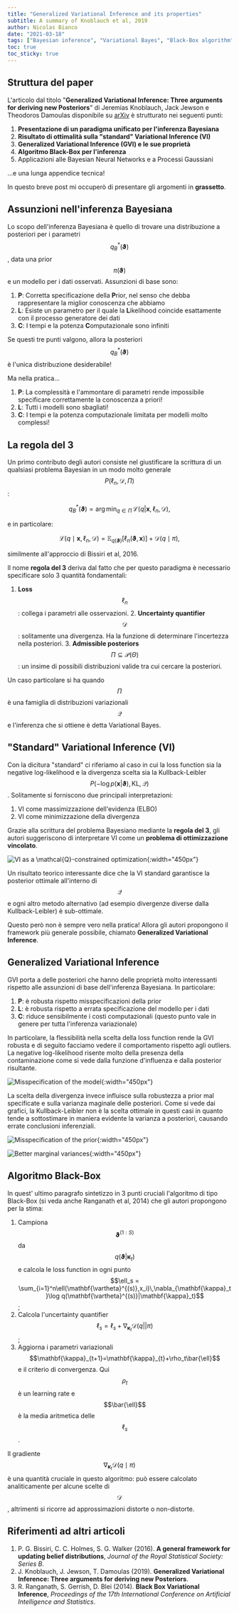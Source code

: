 ```yaml
---
title: "Generalized Variational Inference and its properties"
subtitle: A summary of Knoblauch et al, 2019
author: Nicolas Bianco
date: "2021-03-18"
tags: ["Bayesian inference", "Variational Bayes", "Black-Box algorithm"]
toc: true
toc_sticky: true
---
```


## Struttura del paper
L'articolo dal titolo "**Generalized Variational Inference: Three arguments for deriving new Posteriors**" di Jeremias Knoblauch, Jack Jewson e Theodoros Damoulas disponibile su [arXiv](https://arxiv.org/abs/1904.02063) è strutturato nei seguenti punti:

  1. **Presentazione di un paradigma unificato per l'inferenza Bayesiana**
  2. **Risultato di ottimalità sulla "standard" Variational Inference (VI)**
  3. **Generalized Variational Inference (GVI) e le sue proprietà**
  4. **Algoritmo Black-Box per l'inferenza**
  5. Applicazioni alle Bayesian Neural Networks e a Processi Gaussiani

...e una lunga appendice tecnica! 

In questo breve post mi occuperò di presentare gli argomenti in **grassetto**.

## Assunzioni nell'inferenza Bayesiana
Lo scopo dell'inferenza Bayesiana è quello di trovare una distribuzione a posteriori per i parametri $$q^*_B(\mathbf{\vartheta})$$, data una prior $$\pi(\mathbf{\vartheta})$$ e un modello per i dati osservati. Assunzioni di base sono:

  1. **P**: Corretta specificazione della **P**rior, nel senso che debba rappresentare la miglior conoscenza che abbiamo
  2. **L**: Esiste un parametro per il quale la **L**ikelihood coincide esattamente con il processo generatore dei dati
  3. **C**: I tempi e la potenza **C**omputazionale sono infiniti

Se questi tre punti valgono, allora la posteriori $$q^*_B(\mathbf{\vartheta})$$ è l'unica distribuzione desiderabile!

Ma nella pratica...

  1. **P**: La complessità e l'ammontare di parametri rende impossibile specificare correttamente la conoscenza a priori!
  2. **L**: Tutti i modelli sono sbagliati!
  3. **C**: I tempi e la potenza computazionale limitata per modelli molto complessi!

## La regola del 3
Un primo contributo degli autori consiste nel giustificare la scrittura di un qualsiasi problema Bayesian in un modo molto generale $$P(\ell_n,\mathcal{D},\Pi)$$:

$$
q_B^*(\mathbf{\vartheta}) = \arg\min_{q\in\Pi}\,\mathcal{L}(q|\mathbf{x},\ell_n,\mathcal{D}),
$$

e in particolare:

$$
\mathcal{L}(q\mid\mathbf{x},\ell_n,\mathcal{D})=\mathbb{E}_{q(\mathbf{\vartheta})}\left[\ell_n(\mathbf{\vartheta},\mathbf{x})\right] + \mathcal{D}(q\mid\pi),
$$

similmente all'approccio di Bissiri et al, 2016.

Il nome **regola del 3** deriva dal fatto che per questo paradigma è necessario specificare solo 3 quantità fondamentali:
  1. **Loss** $$\ell_n$$: collega i parametri alle osservazioni.
	2. **Uncertainty quantifier** $$\mathcal{D}$$: solitamente una divergenza. Ha la funzione di determinare l'incertezza nella posteriori.
	3. **Admissible posteriors** $$\Pi \subseteq \mathcal{P}(\Theta)$$: un insime di possibili distribuzioni valide tra cui cercare la posteriori.

Un caso particolare si ha quando $$\Pi$$ è una famiglia di distribuzioni variazionali $$\mathcal{Q}$$ e l'inferenza che si ottiene è detta Variational Bayes.


## "Standard" Variational Inference (VI)
Con la dicitura "standard" ci riferiamo al caso in cui la loss function sia la negative log-likelihood e la divergenza scelta sia la Kullback-Leibler  $$P(-\log p(\mathbf{x}|\mathbf{\vartheta}),\mathsf{KL},\mathcal{Q})$$. Solitamente si forniscono due principali interpretazioni:

  1. VI come massimizzazione dell'evidenza (ELBO)
  2. VI come minimizzazione della divergenza
  
Grazie alla scrittura del problema Bayesiano mediante la **regola del 3**, gli autori suggeriscono di interpretare VI come un **problema di ottimizzazione vincolato**.

![VI as a $\mathcal{Q}$-constrained optimization](/assets/images/generalizedVI/Opt.PNG){:width="450px"}

Un risultato teorico interessante dice che la VI standard garantisce la posterior ottimale all'interno di $$\mathcal{Q}$$ e ogni altro metodo alternativo (ad esempio divergenze diverse dalla Kullback-Leibler) è sub-ottimale.

Questo però non è sempre vero nella pratica! Allora gli autori propongono il framework più generale possibile, chiamato **Generalized Variational Inference**.

## Generalized Variational Inference
GVI porta a delle posteriori che hanno delle proprietà molto interessanti rispetto alle assunzioni di base dell'inferenza Bayesiana. In particolare:

  1. **P**: è robusta rispetto misspecificazioni della prior
  2. **L**: è robusta rispetto a errata specificazione del modello per i dati
  3. **C**: riduce sensibilmente i costi computazionali (questo punto vale in genere per tutta l'inferenza variazionale)

In particolare, la flessibilità nella scelta della loss function rende la GVI robusta e di seguito facciamo vedere il comportamento rispetto agli outliers. La negative log-likelihood risente molto della presenza della contaminazione come si vede dalla funzione d'influenza e dalla posterior risultante.

![Misspecification of the model](/assets/images/generalizedVI/L.PNG){:width="450px"}

La scelta della divergenza invece influisce sulla robustezza a prior mal specificate e sulla varianza maginale delle posteriori. Come si vede dai grafici, la Kullback-Leibler non è la scelta ottimale in questi casi in quanto tende a sottostimare in maniera evidente la varianza a posteriori, causando errate conclusioni inferenziali.

![Misspecification of the prior](/assets/images/generalizedVI/P.PNG){:width="450px"}

![Better marginal variances](/assets/images/generalizedVI/V.PNG){:width="450px"}

## Algoritmo Black-Box
In quest' ultimo paragrafo sintetizzo in 3 punti cruciali l'algoritmo di tipo Black-Box (si veda anche Ranganath et al, 2014) che gli autori propongono per la stima:

  1. Campiona $$\mathbf{\vartheta}^{(1:S)}$$ da $$q(\mathbf{\vartheta}|\mathbf{\kappa}_t)$$ e calcola le loss function in ogni punto $$\ell_s = \sum_{i=1}^n\ell(\mathbf{\vartheta}^{(s)},x_i)\,\nabla_{\mathbf{\kappa}_t}\log q(\mathbf{\vartheta}^{(s)}|\mathbf{\kappa}_t)$$;
  2. Calcola l'uncertainty quantifier $$\ell_s = \ell_s+\nabla_{\mathbf{\kappa}_t}\mathcal{D}(q||\pi)$$;
  3. Aggiorna i parametri variazionali $$\mathbf{\kappa}_{t+1}=\mathbf{\kappa}_{t}+\rho_t\bar{\ell}$$ e il criterio di convergenza. Qui $$\rho_t$$ è un learning rate e $$\bar{\ell}$$ è la media aritmetica delle $$\ell_s$$.

Il gradiente $$\nabla_{\mathbf{\kappa}_t}\mathcal{D}(q\mid\pi)$$ è una quantità cruciale in questo algoritmo: può essere calcolato analiticamente per alcune scelte di $$\mathcal{D}$$, altrimenti si ricorre ad approssimazioni distorte o non-distorte.

## Riferimenti ad altri articoli

  1. P. G. Bissiri, C. C. Holmes, S. G. Walker (2016). **A general framework for updating belief distributions**, *Journal of the Royal Statistical Society: Series B*. 
  2. J. Knoblauch, J. Jewson, T. Damoulas (2019). **Generalized Variational Inference: Three arguments for deriving new Posteriors**.
  3. R. Ranganath, S. Gerrish, D. Blei (2014). **Black Box Variational Inference**, *Proceedings of the 17th International Conference on Artificial Intelligence and Statistics*.
